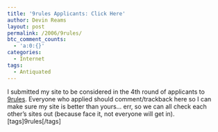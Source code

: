 ```yaml
---
title: '9rules Applicants: Click Here'
author: Devin Reams
layout: post
permalink: /2006/9rules/
btc_comment_counts:
  - 'a:0:{}'
categories:
  - Internet
tags:
  - Antiquated
---
```

I submitted my site to be considered in the 4th round of applicants to [9rules][1]. Everyone who applied should comment/trackback here so I can make sure my site is better than yours&#8230; err, so we can all check each other&#8217;s sites out (because face it, not everyone will get in). [tags]9rules[/tags]

 [1]: http://www.9rules.com/